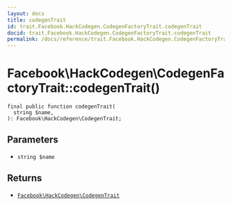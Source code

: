 ```yaml
---
layout: docs
title: codegenTrait
id: trait.Facebook.HackCodegen.CodegenFactoryTrait.codegenTrait
docid: trait.Facebook.HackCodegen.CodegenFactoryTrait.codegenTrait
permalink: /docs/reference/trait.Facebook.HackCodegen.CodegenFactoryTrait.codegenTrait/
---
```

# Facebook\\HackCodegen\\CodegenFactoryTrait::codegenTrait()




``` Hack
final public function codegenTrait(
  string $name,
): Facebook\HackCodegen\CodegenTrait;
```




## Parameters




+ ` string $name `




## Returns




* [` Facebook\HackCodegen\CodegenTrait `](<class.Facebook.HackCodegen.CodegenTrait.md>)
